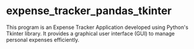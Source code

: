 # expense_tracker_pandas_tkinter
This program is an Expense Tracker Application developed using Python's Tkinter library. It provides a graphical user interface (GUI) to manage personal expenses efficiently.
